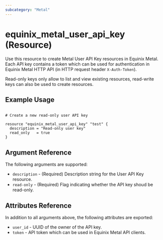```yaml
---
subcategory: "Metal"
---
```


# equinix_metal_user_api_key (Resource)

Use this resource to create Metal User API Key resources in Equinix Metal. Each API key contains a
token which can be used for authentication in Equinix Metal HTTP API (in HTTP request header
`X-Auth-Token`).

Read-only keys only allow to list and view existing resources, read-write keys can also be used to
create resources.

## Example Usage

```hcl

# Create a new read-only user API key

resource "equinix_metal_user_api_key" "test" {
  description = "Read-only user key"
  read_only   = true
}
```

## Argument Reference

The following arguments are supported:

* `description` - (Required) Description string for the User API Key resource.
* `read-only` - (Required) Flag indicating whether the API key shoud be read-only.

## Attributes Reference

In addition to all arguments above, the following attributes are exported:

* `user_id` - UUID of the owner of the API key.
* `token` - API token which can be used in Equinix Metal API clients.
